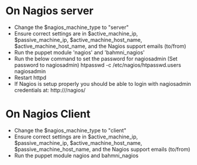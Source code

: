 On Nagios server
=================
 * Change the $nagios_machine_type to "server"
 * Ensure correct settings are in $active_machine_ip, $passive_machine_ip, $active_machine_host_name, $active_machine_host_name, 
   and the Nagios support emails (to/from)
 * Run the puppet module 'nagios' and 'bahmni_nagios'
 * Run the below command to set the password for nagiosadmin (Set password to nagiosadmin)
 	 htpasswd -c /etc/nagios/htpasswd.users nagiosadmin
 * Restart httpd
 * If Nagios is setup properly you should be able to login with nagiosadmin credentials at:
   	 http://<Machine IP>/nagios/

 On Nagios Client
 ================
 * Change the $nagios_machine_type to "client"
 * Ensure correct settings are in $active_machine_ip, $passive_machine_ip, $active_machine_host_name, $passive_machine_host_name, 
   and the Nagios support emails (to/from)
 * Run the puppet module nagios and bahmni_nagios

